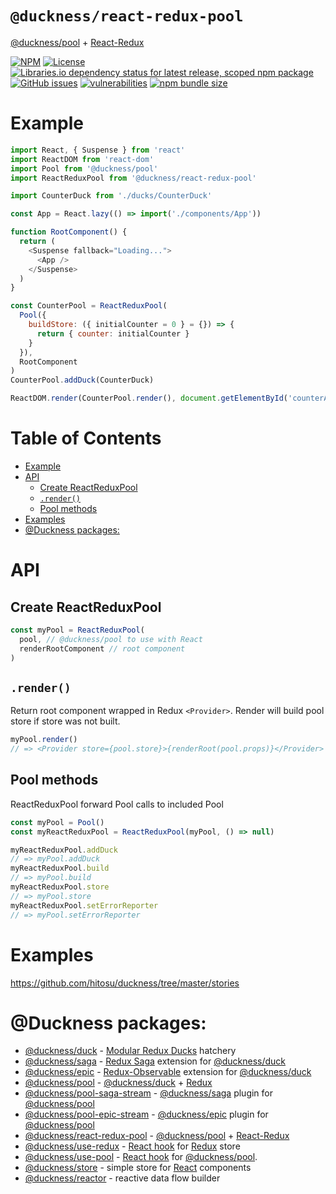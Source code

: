 # `@duckness/react-redux-pool` <!-- omit in toc -->

[@duckness/pool](https://github.com/hitosu/duckness/tree/master/packages/pool) + [React-Redux](https://react-redux.js.org/)

[![NPM](https://img.shields.io/npm/v/@duckness/react-redux-pool)](https://www.npmjs.com/package/@duckness/react-redux-pool)
[![License](https://img.shields.io/github/license/hitosu/duckness)](https://github.com/hitosu/duckness/blob/master/LICENSE)
[![Libraries.io dependency status for latest release, scoped npm package](https://img.shields.io/librariesio/release/npm/@duckness/react-redux-pool)](https://www.npmjs.com/package/@duckness/react-redux-pool?activeTab=dependencies)
[![GitHub issues](https://img.shields.io/github/issues/hitosu/duckness)](https://github.com/hitosu/duckness/issues)
[![vulnerabilities](https://img.shields.io/snyk/vulnerabilities/npm/@duckness/react-redux-pool)](https://github.com/hitosu/duckness/issues)
[![npm bundle size](https://img.shields.io/bundlephobia/min/@duckness/react-redux-pool)](https://www.npmjs.com/package/@duckness/react-redux-pool)

# Example

```js
import React, { Suspense } from 'react'
import ReactDOM from 'react-dom'
import Pool from '@duckness/pool'
import ReactReduxPool from '@duckness/react-redux-pool'

import CounterDuck from './ducks/CounterDuck'

const App = React.lazy(() => import('./components/App'))

function RootComponent() {
  return (
    <Suspense fallback="Loading...">
      <App />
    </Suspense>
  )
}

const CounterPool = ReactReduxPool(
  Pool({
    buildStore: ({ initialCounter = 0 } = {}) => {
      return { counter: initialCounter }
    }
  }),
  RootComponent
)
CounterPool.addDuck(CounterDuck)

ReactDOM.render(CounterPool.render(), document.getElementById('counterApp'))
```

# Table of Contents <!-- omit in toc -->

- [Example](#example)
- [API](#api)
  - [Create ReactReduxPool](#create-reactreduxpool)
  - [`.render()`](#render)
  - [Pool methods](#pool-methods)
- [Examples](#examples)
- [@Duckness packages:](#duckness-packages)

# API

## Create ReactReduxPool

```js
const myPool = ReactReduxPool(
  pool, // @duckness/pool to use with React
  renderRootComponent // root component
)
```

## `.render()`

Return root component wrapped in Redux `<Provider>`.
Render will build pool store if store was not built.

```js
myPool.render()
// => <Provider store={pool.store}>{renderRoot(pool.props)}</Provider>
```

## Pool methods

ReactReduxPool forward Pool calls to included Pool

```js
const myPool = Pool()
const myReactReduxPool = ReactReduxPool(myPool, () => null)

myReactReduxPool.addDuck
// => myPool.addDuck
myReactReduxPool.build
// => myPool.build
myReactReduxPool.store
// => myPool.store
myReactReduxPool.setErrorReporter
// => myPool.setErrorReporter
```

# Examples

https://github.com/hitosu/duckness/tree/master/stories

# @Duckness packages:

* [@duckness/duck](https://github.com/hitosu/duckness/tree/master/packages/duck) - [Modular Redux Ducks](https://github.com/erikras/ducks-modular-redux) hatchery
* [@duckness/saga](https://github.com/hitosu/duckness/tree/master/packages/saga) - [Redux Saga](https://redux-saga.js.org/) extension for [@duckness/duck](https://github.com/hitosu/duckness/tree/master/packages/duck)
* [@duckness/epic](https://github.com/hitosu/duckness/tree/master/packages/epic) - [Redux-Observable](https://redux-observable.js.org/) extension for [@duckness/duck](https://github.com/hitosu/duckness/tree/master/packages/duck)
* [@duckness/pool](https://github.com/hitosu/duckness/tree/master/packages/pool) - [@duckness/duck](https://github.com/hitosu/duckness/tree/master/packages/duck) + [Redux](https://redux.js.org/)
* [@duckness/pool-saga-stream](https://github.com/hitosu/duckness/tree/master/packages/pool-saga-stream) - [@duckness/saga](https://github.com/hitosu/duckness/tree/master/packages/saga) plugin for [@duckness/pool](https://github.com/hitosu/duckness/tree/master/packages/pool)
* [@duckness/pool-epic-stream](https://github.com/hitosu/duckness/tree/master/packages/pool-epic-stream) - [@duckness/epic](https://github.com/hitosu/duckness/tree/master/packages/epic) plugin for [@duckness/pool](https://github.com/hitosu/duckness/tree/master/packages/pool)
* [@duckness/react-redux-pool](https://github.com/hitosu/duckness/tree/master/packages/react-redux-pool) - [@duckness/pool](https://github.com/hitosu/duckness/tree/master/packages/pool) + [React-Redux](https://react-redux.js.org/)
* [@duckness/use-redux](https://github.com/hitosu/duckness/tree/master/packages/use-redux) - [React hook](https://reactjs.org/docs/hooks-intro.html) for [Redux](https://react-redux.js.org/) store
* [@duckness/use-pool](https://github.com/hitosu/duckness/tree/master/packages/use-pool) - [React hook](https://reactjs.org/docs/hooks-intro.html) for [@duckness/pool](https://github.com/hitosu/duckness/tree/master/packages/pool).
* [@duckness/store](https://github.com/hitosu/duckness/tree/master/packages/store) - simple store for [React](https://reactjs.org/) components
* [@duckness/reactor](https://github.com/hitosu/duckness/tree/master/packages/reactor) - reactive data flow builder
